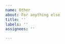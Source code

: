 ```yaml
---
name: Other
about: For anything else
title: ''
labels: ''
assignees: ''

---
```


<!--- If this is relates to a specific package, prefix the title with (packageID) -->
<!--- Otherwise, it's a blank slate -->
